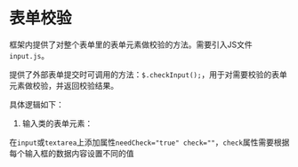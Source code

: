 # 表单校验

框架内提供了对整个表单里的表单元素做校验的方法。需要引入JS文件`input.js`。

提供了外部表单提交时可调用的方法：`$.checkInput();`，用于对需要校验的表单元素做校验，并返回校验结果。

具体逻辑如下：

1. 输入类的表单元素：

在`input`或`textarea`上添加属性`needCheck="true" check=""`，`check`属性需要根据每个输入框的数据内容设置不同的值